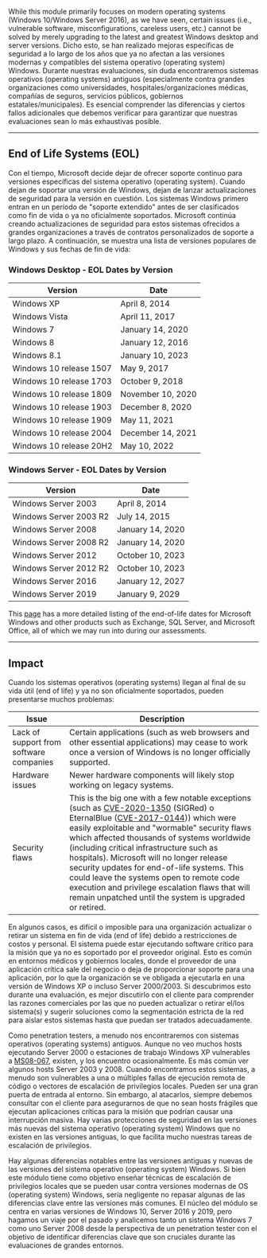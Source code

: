 While this module primarily focuses on modern operating systems (Windows 10/Windows Server 2016), as we have seen, certain issues (i.e., vulnerable software, misconfigurations, careless users, etc.) cannot be solved by merely upgrading to the latest and greatest Windows desktop and server versions. Dicho esto, se han realizado mejoras específicas de seguridad a lo largo de los años que ya no afectan a las versiones modernas y compatibles del sistema operativo (operating system) Windows. Durante nuestras evaluaciones, sin duda encontraremos sistemas operativos (operating systems) antiguos (especialmente contra grandes organizaciones como universidades, hospitales/organizaciones médicas, compañías de seguros, servicios públicos, gobiernos estatales/municipales). Es esencial comprender las diferencias y ciertos fallos adicionales que debemos verificar para garantizar que nuestras evaluaciones sean lo más exhaustivas posible.

---

## End of Life Systems (EOL)

Con el tiempo, Microsoft decide dejar de ofrecer soporte continuo para versiones específicas del sistema operativo (operating system). Cuando dejan de soportar una versión de Windows, dejan de lanzar actualizaciones de seguridad para la versión en cuestión. Los sistemas Windows primero entran en un período de "soporte extendido" antes de ser clasificados como fin de vida o ya no oficialmente soportados. Microsoft continúa creando actualizaciones de seguridad para estos sistemas ofrecidos a grandes organizaciones a través de contratos personalizados de soporte a largo plazo. A continuación, se muestra una lista de versiones populares de Windows y sus fechas de fin de vida:

### Windows Desktop - EOL Dates by Version

|Version|Date|
|---|---|
|Windows XP|April 8, 2014|
|Windows Vista|April 11, 2017|
|Windows 7|January 14, 2020|
|Windows 8|January 12, 2016|
|Windows 8.1|January 10, 2023|
|Windows 10 release 1507|May 9, 2017|
|Windows 10 release 1703|October 9, 2018|
|Windows 10 release 1809|November 10, 2020|
|Windows 10 release 1903|December 8, 2020|
|Windows 10 release 1909|May 11, 2021|
|Windows 10 release 2004|December 14, 2021|
|Windows 10 release 20H2|May 10, 2022|

### Windows Server - EOL Dates by Version

|Version|Date|
|---|---|
|Windows Server 2003|April 8, 2014|
|Windows Server 2003 R2|July 14, 2015|
|Windows Server 2008|January 14, 2020|
|Windows Server 2008 R2|January 14, 2020|
|Windows Server 2012|October 10, 2023|
|Windows Server 2012 R2|October 10, 2023|
|Windows Server 2016|January 12, 2027|
|Windows Server 2019|January 9, 2029|

This [page](https://michaelspice.net/windows/end-of-life-microsoft-windows-and-office/) has a more detailed listing of the end-of-life dates for Microsoft Windows and other products such as Exchange, SQL Server, and Microsoft Office, all of which we may run into during our assessments.

---

## Impact

Cuando los sistemas operativos (operating systems) llegan al final de su vida útil (end of life) y ya no son oficialmente soportados, pueden presentarse muchos problemas:

|Issue|Description|
|---|---|
|Lack of support from software companies|Certain applications (such as web browsers and other essential applications) may cease to work once a version of Windows is no longer officially supported.|
|Hardware issues|Newer hardware components will likely stop working on legacy systems.|
|Security flaws|This is the big one with a few notable exceptions (such as [CVE-2020-1350](https://msrc.microsoft.com/update-guide/en-US/vulnerability/CVE-2020-1350) (SIGRed) o EternalBlue ([CVE-2017-0144](https://msrc.microsoft.com/update-guide/en-US/vulnerability/CVE-2017-0144))) which were easily exploitable and "wormable" security flaws which affected thousands of systems worldwide (including critical infrastructure such as hospitals). Microsoft will no longer release security updates for end-of-life systems. This could leave the systems open to remote code execution and privilege escalation flaws that will remain unpatched until the system is upgraded or retired.|

En algunos casos, es difícil o imposible para una organización actualizar o retirar un sistema en fin de vida (end of life) debido a restricciones de costos y personal. El sistema puede estar ejecutando software crítico para la misión que ya no es soportado por el proveedor original. Esto es común en entornos médicos y gobiernos locales, donde el proveedor de una aplicación crítica sale del negocio o deja de proporcionar soporte para una aplicación, por lo que la organización se ve obligada a ejecutarla en una versión de Windows XP o incluso Server 2000/2003. Si descubrimos esto durante una evaluación, es mejor discutirlo con el cliente para comprender las razones comerciales por las que no pueden actualizar o retirar el/los sistema(s) y sugerir soluciones como la segmentación estricta de la red para aislar estos sistemas hasta que puedan ser tratados adecuadamente.

Como penetration testers, a menudo nos encontraremos con sistemas operativos (operating systems) antiguos. Aunque no veo muchos hosts ejecutando Server 2000 o estaciones de trabajo Windows XP vulnerables a [MS08-067](https://docs.microsoft.com/en-us/security-updates/securitybulletins/2008/ms08-067), existen, y los encuentro ocasionalmente. Es más común ver algunos hosts Server 2003 y 2008. Cuando encontramos estos sistemas, a menudo son vulnerables a una o múltiples fallas de ejecución remota de código o vectores de escalación de privilegios locales. Pueden ser una gran puerta de entrada al entorno. Sin embargo, al atacarlos, siempre debemos consultar con el cliente para asegurarnos de que no sean hosts frágiles que ejecutan aplicaciones críticas para la misión que podrían causar una interrupción masiva. Hay varias protecciones de seguridad en las versiones más nuevas del sistema operativo (operating system) Windows que no existen en las versiones antiguas, lo que facilita mucho nuestras tareas de escalación de privilegios.

Hay algunas diferencias notables entre las versiones antiguas y nuevas de las versiones del sistema operativo (operating system) Windows. Si bien este módulo tiene como objetivo enseñar técnicas de escalación de privilegios locales que se pueden usar contra versiones modernas de OS (operating system) Windows, sería negligente no repasar algunas de las diferencias clave entre las versiones más comunes. El núcleo del módulo se centra en varias versiones de Windows 10, Server 2016 y 2019, pero hagamos un viaje por el pasado y analicemos tanto un sistema Windows 7 como uno Server 2008 desde la perspectiva de un penetration tester con el objetivo de identificar diferencias clave que son cruciales durante las evaluaciones de grandes entornos.